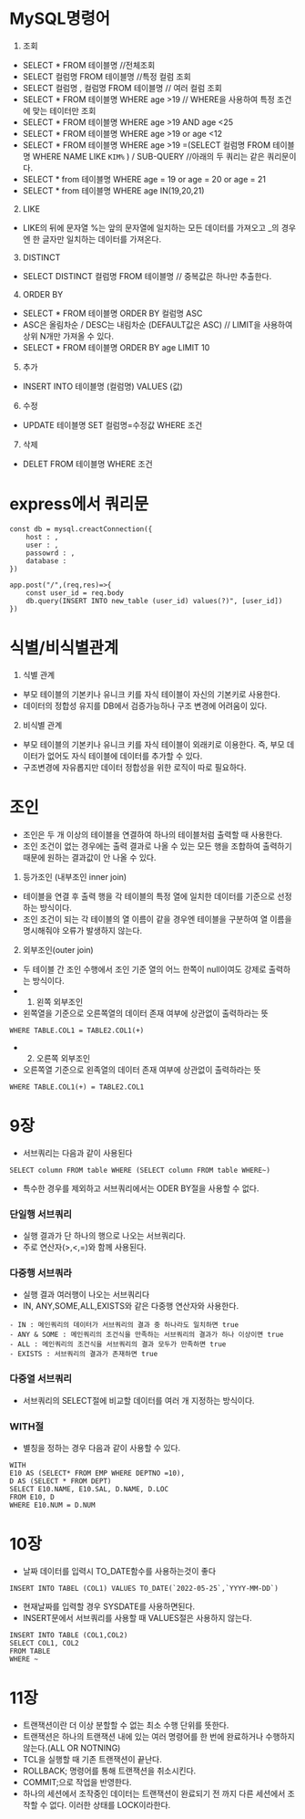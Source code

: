 # **MySQL명령어**

1. 조회

- SELECT \* FROM 테이블명 //전체조회
- SELECT 컬럼명 FROM 테이블명 //특정 컬럼 조회
- SELECT 컬럼명 , 컬럼명 FROM 테이블명 // 여러 컬럼 조회
- SELECT \* FROM 테이블명 WHERE age >19 // WHERE을 사용하여 특정 조건에 맞는 테이터만 조회
- SELECT \* FROM 테이블명 WHERE age >19 AND age <25
- SELECT \* FROM 테이블명 WHERE age >19 or age <12
- SELECT \* FROM 테이블명 WHERE age >19 =(SELECT 컬럼명 FROM 테이블명 WHERE NAME LIKE `KIM%` ) / SUB-QUERY
  //아래의 두 쿼리는 같은 쿼리문이다.
- SELECT \* from 테이블명 WHERE age = 19 or age = 20 or age = 21
- SELECT \* from 테이블명 WHERE age IN(19,20,21)

2. LIKE

- LIKE의 뒤에 문자열 %는 앞의 문자열에 일치하는 모든 데이터를 가져오고 \_의 경우엔 한 글자만 일치하는 데이터를 가져온다.

3. DISTINCT

- SELECT DISTINCT 컬럼명 FROM 테이블명 // 중복값은 하나만 추출한다.

4. ORDER BY

- SELECT \* FROM 테이블명 ORDER BY 컬럼명 ASC
- ASC은 올림차순 / DESC는 내림차순 (DEFAULT값은 ASC)
  // LIMIT을 사용하여 상위 N개만 가져올 수 있다.
- SELECT \* FROM 테이블명 ORDER BY age LIMIT 10

5. 추가

- INSERT INTO 테이블명 (컬럼명) VALUES (값)

6. 수정

- UPDATE 테이블명 SET 컬럼명=수정값 WHERE 조건

7. 삭제

- DELET FROM 테이블명 WHERE 조건

# **express에서 쿼리문**

```
const db = mysql.creactConnection({
    host : ,
    user : ,
    passowrd : ,
    database :
})

app.post("/",(req,res)=>{
    const user_id = req.body
    db.query(INSERT INTO new_table (user_id) values(?)", [user_id])
})
```

# **식별/비식별관계**

1. 식별 관계

- 부모 테이블의 기본키나 유니크 키를 자식 테이블이 자신의 기본키로 사용한다.
- 데이터의 정합성 유지를 DB에서 검증가능하나 구조 변경에 어려움이 있다.

2. 비식별 관계

- 부모 테이블의 기본키나 유니크 키를 자식 테이블이 외래키로 이용한다. 즉, 부모 데이터가 없어도 자식 테이블에 데이터를 추가할 수 있다.
- 구조변경에 자유롭지만 데이터 정합성을 위한 로직이 따로 필요하다.

# **조인**

- 조인은 두 개 이상의 테이블을 연결하여 하나의 테이블처럼 출력할 때 사용한다.
- 조인 조건이 없는 경우에는 출력 결과로 나올 수 있는 모든 행을 조합하여 출력하기 때문에 원하는 결과값이 안 나올 수 있다.

1. 등가조인 (내부조인 inner join)

- 테이블을 연결 후 출력 행을 각 테이블의 특정 열에 일치한 데이터를 기준으로 선정하는 방식이다.
- 조인 조건이 되는 각 테이블의 열 이름이 같을 경우엔 테이블을 구분하여 열 이름을 명시해줘야 오류가 발생하지 않는다.

2. 외부조인(outer join)

- 두 테이블 간 조인 수행에서 조인 기준 열의 어느 한쪽이 null이여도 강제로 출력하는 방식이다.
- 1. 왼쪽 외부조인
- 왼쪽열을 기준으로 오른쪽열의 데이터 존재 여부에 상관없이 출력하라는 뜻

```
WHERE TABLE.COL1 = TABLE2.COL1(+)
```

- 2. 오른쪽 외부조인
- 오른쪽열 기준으로 왼족열의 데이터 존재 여부에 상관없이 출력하라는 뜻

```
WHERE TABLE.COL1(+) = TABLE2.COL1
```

# **9장**

- 서브쿼리는 다음과 같이 사용된다

```
SELECT column FROM table WHERE (SELECT column FROM table WHERE~)
```

- 특수한 경우를 제외하고 서브쿼리에서는 ODER BY절을 사용할 수 없다.

### **단일행 서브쿼리**

- 실행 결과가 단 하나의 행으로 나오는 서브쿼리다.
- 주로 연산자(>,<,=)와 함께 사용된다.

### **다중행 서브쿼라**

- 실행 결과 여러행이 나오는 서브쿼리다
- IN, ANY,SOME,ALL,EXISTS와 같은 다중행 연산자와 사용한다.

```
- IN : 메인쿼리의 데이터가 서브쿼리의 결과 중 하나라도 일치하면 true
- ANY & SOME : 메인쿼리의 조건식을 만족하는 서브쿼리의 결과가 하나 이상이면 true
- ALL : 메인쿼리의 조건식을 서브쿼리의 결과 모두가 만족하면 true
- EXISTS : 서브쿼리의 결과가 존재하면 true
```

### **다중열 서브쿼리**

- 서브쿼리의 SELECT절에 비교할 데이터를 여러 개 지정하는 방식이다.

### **WITH절**

- 별칭을 정하는 경우 다음과 같이 사용할 수 있다.

```
WITH
E10 AS (SELECT* FROM EMP WHERE DEPTNO =10),
D AS (SELECT * FROM DEPT)
SELECT E10.NAME, E10.SAL, D.NAME, D.LOC
FROM E10, D
WHERE E10.NUM = D.NUM
```

# **10장**

- 날짜 데이터를 입력시 TO_DATE함수를 사용하는것이 좋다

```
INSERT INTO TABEL (COL1) VALUES TO_DATE(`2022-05-25`,`YYYY-MM-DD`)
```

- 현재날짜를 입력할 경우 SYSDATE를 사용하면된다.
- INSERT문에서 서브쿼리를 사용할 때 VALUES절은 사용하지 않는다.

```
INSERT INTO TABLE (COL1,COL2)
SELECT COL1, COL2
FROM TABLE
WHERE ~
```

# **11장**

- 트랜잭션이란 더 이상 분할할 수 없는 최소 수행 단위를 뜻한다.
- 트랜잭션은 하나의 트랜잭션 내에 있는 여러 명령어를 한 번에 완료하거나 수행하지 않는다.(ALL OR NOTNING)
- TCL을 실행할 때 기존 트랜잭션이 끝난다.
- ROLLBACK; 명령어를 통해 트랜잭션을 취소시킨다.
- COMMIT;으로 작업을 반영한다.
- 하나의 세션에서 조작중인 데이터는 트랜잭션이 완료되기 전 까지 다른 세션에서 조작할 수 없다. 이러한 상태를 LOCK이라한다.

